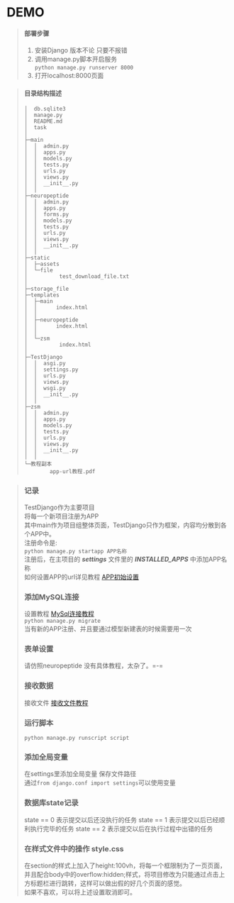 # DEMO


> #### 部署步骤
> 1. 安装Django 版本不论 只要不报错
> 2. 调用manage.py脚本开启服务  
> `python manage.py runserver 8000`
> 3. 打开localhost:8000页面


> #### 目录结构描述
> ```
> │  db.sqlite3
> │  manage.py
> │  README.md
> │  task
> │ 
> ├─main
> │  │  admin.py
> │  │  apps.py
> │  │  models.py
> │  │  tests.py
> │  │  urls.py
> │  │  views.py
> │  │  __init__.py
> │  │  
> ├─neuropeptide
> │  │  admin.py
> │  │  apps.py
> │  │  forms.py
> │  │  models.py
> │  │  tests.py
> │  │  urls.py
> │  │  views.py
> │  │  __init__.py
> │  │
> ├─static
> │  ├─assets
> │  └─file
> │          test_download_file.txt
> │          
> ├─storage_file
> ├─templates
> │  ├─main
> │  │      index.html
> │  │      
> │  ├─neuropeptide
> │  │      index.html
> │  │      
> │  └─zsm
> │          index.html
> │          
> ├─TestDjango
> │  │  asgi.py
> │  │  settings.py
> │  │  urls.py
> │  │  views.py
> │  │  wsgi.py
> │  │  __init__.py
> │  │      
> ├─zsm
> │  │  admin.py
> │  │  apps.py
> │  │  models.py
> │  │  tests.py
> │  │  urls.py
> │  │  views.py
> │  │  __init__.py
> │  │   
> └─教程副本
>         app-url教程.pdf
> ```

> ### 记录
> TestDjango作为主要项目  
> 将每一个新项目注册为APP  
> 其中main作为项目组整体页面，TestDjango只作为框架，内容均分散到各个APP中。   
> 注册命令是:  
> `python manage.py startapp APP名称`  
> 注册后，在主项目的 **_settings_** 文件里的 **_INSTALLED_APPS_** 中添加APP名称  
> 如何设置APP的url详见教程  [APP初始设置](https://baijiahao.baidu.com/s?id=1628323324998359528&wfr=spider&for=pc)  
> ### 添加MySQL连接
> 设置教程 [MySql连接教程](https://blog.csdn.net/weixin_45539338/article/details/125547848)  
> `python manage.py migrate`  
> 当有新的APP注册、并且要通过模型新建表的时候需要用一次
> 
> ### 表单设置
> 请仿照neuropeptide 没有具体教程，太杂了。=-=
> 
> ### 接收数据
> 接收文件 [接收文件教程](http://www.chenxm.cc/article/1253.html.html)
> 
> ### 运行脚本
> `python manage.py runscript script`
> 
> ### 添加全局变量
> 在settings里添加全局变量 保存文件路径   
> 通过`from django.conf import settings`可以使用变量  
>  
> ### 数据库state记录
> state == 0 表示提交以后还没执行的任务
> state == 1 表示提交以后已经顺利执行完毕的任务
> state == 2 表示提交以后在执行过程中出错的任务
> 
> ### 在样式文件中的操作 style.css
> 在section的样式上加入了height:100vh，将每一个框限制为了一页页面，并且配合body中的overflow:hidden;样式，将项目修改为只能通过点击上方标题栏进行跳转，这样可以做出假的好几个页面的感觉。  
> 如果不喜欢，可以将上述设置取消即可。
> 